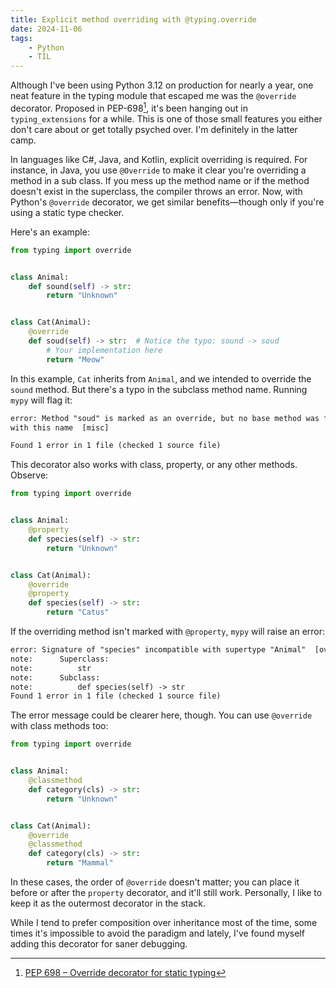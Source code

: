 ```yaml
---
title: Explicit method overriding with @typing.override
date: 2024-11-06
tags:
    - Python
    - TIL
---
```


Although I've been using Python 3.12 on production for nearly a year, one neat feature in
the typing module that escaped me was the `@override` decorator. Proposed in PEP-698[^1],
it's been hanging out in `typing_extensions` for a while. This is one of those small
features you either don't care about or get totally psyched over. I'm definitely in the
latter camp.

In languages like C#, Java, and Kotlin, explicit overriding is required. For instance, in
Java, you use `@Override` to make it clear you're overriding a method in a sub class. If you
mess up the method name or if the method doesn't exist in the superclass, the compiler
throws an error. Now, with Python's `@override` decorator, we get similar benefits—though
only if you're using a static type checker.

Here's an example:

```python
from typing import override


class Animal:
    def sound(self) -> str:
        return "Unknown"


class Cat(Animal):
    @override
    def soud(self) -> str:  # Notice the typo: sound -> soud
        # Your implementation here
        return "Meow"
```

In this example, `Cat` inherits from `Animal`, and we intended to override the `sound`
method. But there's a typo in the subclass method name. Running `mypy` will flag it:

```txt
error: Method "soud" is marked as an override, but no base method was found
with this name  [misc]

Found 1 error in 1 file (checked 1 source file)
```

This decorator also works with class, property, or any other methods. Observe:

```python
from typing import override


class Animal:
    @property
    def species(self) -> str:
        return "Unknown"


class Cat(Animal):
    @override
    @property
    def species(self) -> str:
        return "Catus"
```

If the overriding method isn't marked with `@property`, `mypy` will raise an error:

```txt
error: Signature of "species" incompatible with supertype "Animal"  [override]
note:      Superclass:
note:          str
note:      Subclass:
note:          def species(self) -> str
Found 1 error in 1 file (checked 1 source file)
```

The error message could be clearer here, though. You can use `@override` with class methods
too:

```python
from typing import override


class Animal:
    @classmethod
    def category(cls) -> str:
        return "Unknown"


class Cat(Animal):
    @override
    @classmethod
    def category(cls) -> str:
        return "Mammal"
```

In these cases, the order of `@override` doesn't matter; you can place it before or after
the `property` decorator, and it'll still work. Personally, I like to keep it as the
outermost decorator in the stack.

While I tend to prefer composition over inheritance most of the time, some times it's
impossible to avoid the paradigm and lately, I've found myself adding this decorator for
saner debugging.

[^1]: [PEP 698 – Override decorator for static typing](https://peps.python.org/pep-0698/)
